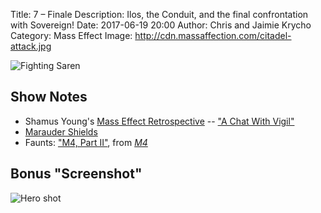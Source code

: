 Title: 7 – Finale
Description: Ilos, the Conduit, and the final confrontation with Sovereign!
Date: 2017-06-19 20:00
Author: Chris and Jaimie Krycho
Category: Mass Effect
Image: http://cdn.massaffection.com/citadel-attack.jpg

![Fighting Saren](http://cdn.massaffection.com/citadel-attack.jpg)

## Show Notes

- Shamus Young's [Mass Effect Retrospective](http://www.shamusyoung.com/twentysidedtale/?p=27792) -- ["A Chat With Vigil"](http://www.shamusyoung.com/twentysidedtale/?p=28337)
- [Marauder Shields](http://koobismo.deviantart.com/art/Marauder-Shields-6-The-True-Catalyst-ME3-291069441)
- Faunts: ["M4, Part II"](https://fauntsmusic.bandcamp.com/track/m4-part-ii), from [_M4_](https://fauntsmusic.bandcamp.com/album/m4)

## Bonus "Screenshot"

![Hero shot](http://cdn.massaffection.com/me1-hero-shot.jpg)